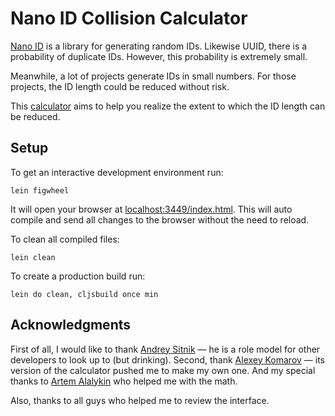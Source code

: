 # Nano ID Collision Calculator

[Nano ID](https://github.com/ai/nanoid) is a library for generating random IDs. Likewise UUID, there is a probability of duplicate IDs. However, this probability is extremely small.

Meanwhile, a lot of projects generate IDs in small numbers. For those projects, the ID length could be reduced without risk.

This [calculator](https://zelark.github.io/nano-id-cc/) aims to help you realize the extent to which the ID length can be reduced.

## Setup

To get an interactive development environment run:

    lein figwheel

It will open your browser at [localhost:3449/index.html](http://localhost:3449/index.html).
This will auto compile and send all changes to the browser without the
need to reload.

To clean all compiled files:

    lein clean

To create a production build run:

    lein do clean, cljsbuild once min

## Acknowledgments

First of all, I would like to thank [Andrey Sitnik](https://github.com/ai) — he is a role model for other developers to look up to (but drinking). Second, thank [Alexey Komarov](https://github.com/alex7kom) — its version of the calculator pushed me to make my own one. And my special thanks to [Artem Alalykin](https://github.com/ArtyomAN) who helped me with the math.

Also, thanks to all guys who helped me to review the interface.

